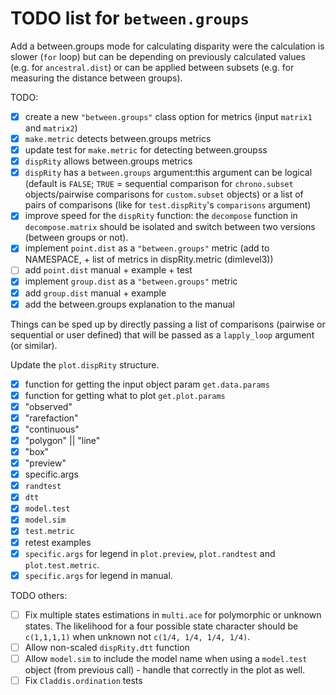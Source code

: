 # TODO list for `between.groups`


Add a between.groups mode for calculating disparity were the calculation is slower (`for` loop) but can be depending on previously calculated values (e.g. for `ancestral.dist`) or can be applied between subsets (e.g. for measuring the distance between groups).

TODO:

 - [x] create a new `"between.groups"` class option for metrics (input `matrix1` and `matrix2`)
 - [x] `make.metric` detects between.groups metrics
 - [x] update test for `make.metric` for detecting between.groupss
 - [x] `dispRity` allows between.groups metrics
 - [x] `dispRity` has a `between.groups` argument:this argument can be logical (default is `FALSE`; `TRUE` = sequential comparison for `chrono.subset` objects/pairwise comparisons for `custom.subset` objects) or a list of pairs of comparisons (like for `test.dispRity`'s `comparisons` argument)
 - [x] improve speed for the `dispRity` function: the `decompose` function in `decompose.matrix` should be isolated and switch between two versions (between groups or not).
 - [x] implement `point.dist` as a `"between.groups"` metric (add to NAMESPACE, + list of metrics in dispRity.metric (dimlevel3))
 - [ ] add `point.dist` manual + example + test
 - [x] implement `group.dist` as a `"between.groups"` metric
 - [x] add `group.dist` manual + example
 - [x] add the between.groups explanation to the manual

Things can be sped up by directly passing a list of comparisons (pairwise or sequential or user defined) that will be passed as a `lapply_loop` argument (or similar).

Update the `plot.dispRity` structure.

* [x] function for getting the input object param `get.data.params`
* [x] function for getting what to plot `get.plot.params`
* [x] "observed"
* [x] "rarefaction"
* [x] "continuous"
* [x] "polygon" || "line"
* [x] "box"
* [x] "preview"
* [x] specific.args
* [x] `randtest`
* [x] `dtt`
* [x] `model.test`
* [x] `model.sim`
* [x] `test.metric`
* [x] retest examples
* [x] `specific.args` for legend in `plot.preview`, `plot.randtest` and `plot.test.metric`.
* [x] `specific.args` for legend in manual.

TODO others:

 * [ ] Fix multiple states estimations in `multi.ace` for polymorphic or unknown states. The likelihood for a four possible state character should be `c(1,1,1,1)` when unknown not `c(1/4, 1/4, 1/4, 1/4)`.
 * [ ] Allow non-scaled `dispRity.dtt` function
 * [ ] Allow `model.sim` to include the model name when using a `model.test` object (from previous call) - handle that correctly in the plot as well.
 * [ ] Fix `Claddis.ordination` tests
